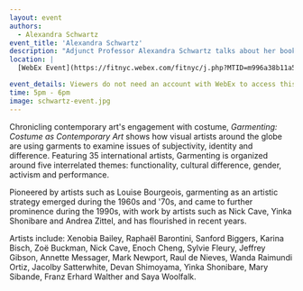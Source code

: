 ```yaml
---
layout: event
authors:
  - Alexandra Schwartz
event_title: 'Alexandra Schwartz'
description: "Adjunct Professor Alexandra Schwartz talks about her book, Garmenting: Costume as Contemporary Art"
location: |
  [WebEx Event](https://fitnyc.webex.com/fitnyc/j.php?MTID=m996a38b11a51fbfd9e10b8daba571026)

event_details: Viewers do not need an account with WebEx to access this event. After clicking the link, the event can be viewed either through your web browser or by downloading the WebEx desktop application. If this is your first time using WebEx, please plan on joining the event several minutes before the starting time to troubleshoot any issues.
time: 5pm - 6pm
image: schwartz-event.jpg
---
```

Chronicling contemporary art's engagement with costume, *Garmenting: Costume as Contemporary Art* shows how visual artists around the globe are using garments to examine issues of subjectivity, identity and difference. Featuring 35 international artists, Garmenting is organized around five interrelated themes: functionality, cultural difference, gender, activism and performance.  

Pioneered by artists such as Louise Bourgeois, garmenting as an artistic strategy emerged during the 1960s and '70s, and came to further prominence during the 1990s, with work by artists such as Nick Cave, Yinka Shonibare and Andrea Zittel, and has flourished in recent years.

Artists include: Xenobia Bailey, Raphaël Barontini, Sanford Biggers, Karina Bisch, Zoë Buckman, Nick Cave, Enoch Cheng, Sylvie Fleury, Jeffrey Gibson, Annette Messager, Mark Newport, Raul de Nieves, Wanda Raimundi Ortiz, Jacolby Satterwhite, Devan Shimoyama, Yinka Shonibare, Mary Sibande, Franz Erhard Walther and Saya Woolfalk.
